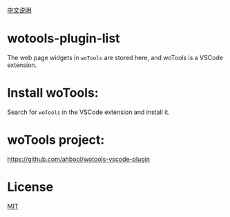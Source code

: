 [中文说明](README.zh-CN.md)

# wotools-plugin-list

The web page widgets in `woTools` are stored here, and woTools is a VSCode extension.


# Install woTools: 

Search for `woTools` in the VSCode extension and install it.


# woTools project:

https://github.com/ahbool/wotools-vscode-plugin


# License

[MIT](LICENSE)
